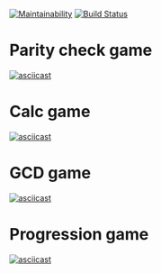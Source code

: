 [![Maintainability](https://api.codeclimate.com/v1/badges/383163683ac10484127c/maintainability)](https://codeclimate.com/github/OdintsovTim/python-project-lvl1/maintainability)
[![Build Status](https://travis-ci.org/OdintsovTim/python-project-lvl1.svg?branch=master)](https://travis-ci.org/OdintsovTim/python-project-lvl1)

# Parity check game
[![asciicast](https://asciinema.org/a/rzDoloBU7ILpyWAWXTI9RNodY.svg)](https://asciinema.org/a/rzDoloBU7ILpyWAWXTI9RNodY)

# Calc game
[![asciicast](https://asciinema.org/a/qYrEXclK4OwItRDILe3C89Ll9.svg)](https://asciinema.org/a/qYrEXclK4OwItRDILe3C89Ll9)

# GCD game
[![asciicast](https://asciinema.org/a/zOEpQhRrPXeqfJr6nyrPgISfu.svg)](https://asciinema.org/a/zOEpQhRrPXeqfJr6nyrPgISfu)

# Progression game
[![asciicast](https://asciinema.org/a/O7cWE1bfLH962IEh0w0xsJLtS.svg)](https://asciinema.org/a/O7cWE1bfLH962IEh0w0xsJLtS)